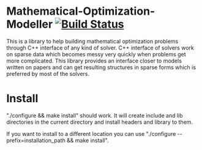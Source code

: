 Mathematical-Optimization-Modeller [![Build Status](https://travis-ci.org/aykutbulut/Mathematical-Optimization-Modeller.svg?branch=master)](https://travis-ci.org/aykutbulut/Mathematical-Optimization-Modeller)
===
This is a library to help building mathematical optimization problems through C++ interface of any kind of solver. C++ interface of solvers work on sparse data which becomes messy very quickly when problems get more complicated. This library provides an interface closer to models written on papers and can get resulting structures in sparse forms which is preferred by most of the solvers.

Install
====
"./configure && make install" should work. It will create include and lib directories in the current directory and install headers and library to them.

If you want to install to a different location you can use "./configure --prefix=installation_path && make install".
